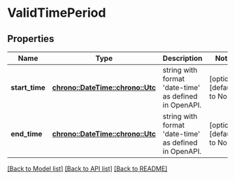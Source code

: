 # ValidTimePeriod

## Properties
Name | Type | Description | Notes
------------ | ------------- | ------------- | -------------
**start_time** | [**chrono::DateTime::<chrono::Utc>**](DateTime.md) | string with format 'date-time' as defined in OpenAPI. | [optional] [default to None]
**end_time** | [**chrono::DateTime::<chrono::Utc>**](DateTime.md) | string with format 'date-time' as defined in OpenAPI. | [optional] [default to None]

[[Back to Model list]](../README.md#documentation-for-models) [[Back to API list]](../README.md#documentation-for-api-endpoints) [[Back to README]](../README.md)


